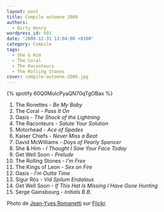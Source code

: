 ```yaml
---
layout: post
title: Compile automne 2008
authors:
  - Dirty Henry
wordpress_id: 601
date: "2008-12-31 13:04:00 +0100"
category: Compile
tags:
  - She & Him
  - The Coral
  - The Raconteurs
  - The Rolling Stones
cover: compile-automne-2008.jpg
---
```


{% spotify 60Q0MuIcPyaQN70qTgOBax %}

1. The Ronettes - _Be My Baby_
1. The Coral - _Pass It On_
1. Oasis - _The Shock of the Lightning_
1. The Raconteurs - _Salute Your Solution_
1. Motorhead - _Ace of Spades_
1. Kaiser Chiefs - _Never Miss a Beat_
1. David McWilliams - _Days of Pearly Spencer_
1. She & Him - _I Thought I Saw Your Face Today_
1. Get Well Soon - _Prelude_
1. The Rolling Stones - _I’m Free_
1. The Kings of Leon - _Sex on Fire_
1. Oasis - _I’m Outta Time_
1. Sigur Rós - _Vid Spilum Endalaus_
1. Get Well Soon - _If This Hat Is Missing I Have Gone Hunting_
1. Serge Gainsbourg - _Initials B.B._

Photo de [Jean-Yves Romanetti][1] sur [Flickr][2].

[1]: https://www.flickr.com/photos/jyromanetti/
[2]: https://www.flickr.com/photos/jyromanetti/2204800108/
